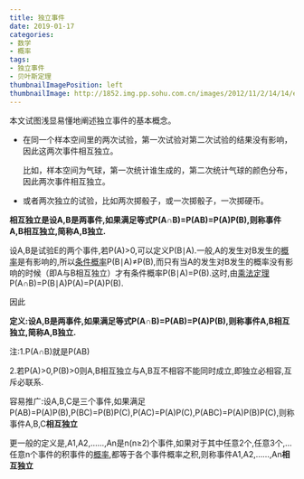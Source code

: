 ```yaml
---
title: 独立事件
date: 2019-01-17
categories:
- 数学
- 概率
tags:
- 独立事件
- 贝叶斯定理
thumbnailImagePosition: left
thumbnailImage: http://1852.img.pp.sohu.com.cn/images/2012/11/2/14/14/e35782436_13b83a0222bg85.png
---
```


本文试图浅显易懂地阐述独立事件的基本概念。
<!--more-->

- 在同一个样本空间里的两次试验，第一次试验对第二次试验的结果没有影响，因此这两次事件相互独立。

  比如，样本空间为气球，第一次统计谁生成的，第二次统计气球的颜色分布，因此两次事件相互独立。

- 或者两次独立的试验，比如两次掷骰子，或一次掷骰子，一次掷硬币。



**相互独立是设A,B是两事件,如果满足等式P(A∩B)=P(AB)=P(A)P(B),则称事件A,B相互独立,简称A,B独立.**

设A,B是试验E的两个事件,若P(A)>0,可以定义P(B∣A).一般,A的发生对B发生的[概率](https://baike.baidu.com/item/%E6%A6%82%E7%8E%87)是有影响的,所以[条件概率](https://baike.baidu.com/item/%E6%9D%A1%E4%BB%B6%E6%A6%82%E7%8E%87)P(B∣A)≠P(B),而只有当A的发生对B发生的概率没有影响的时候（即A与B相互独立）才有条件概率P(B∣A)=P(B).这时,由[乘法定理](https://baike.baidu.com/item/%E4%B9%98%E6%B3%95%E5%AE%9A%E7%90%86)P(A∩B)=P(B∣A)P(A)=P(A)P(B).

因此

**定义:设A,B是两事件,如果满足等式P(A∩B)=P(AB)=P(A)P(B),则称事件A,B相互独立,简称A,B独立.**

注:1.P(A∩B)就是P(AB)

2.若P(A)>0,P(B)>0则A,B相互独立与A,B互不相容不能同时成立,即独立必相容,互斥必联系.

容易推广:设A,B,C是三个事件,如果满足P(AB)=P(A)P(B),P(BC)=P(B)P(C),P(AC)=P(A)P(C),P(ABC)=P(A)P(B)P(C),则称事件A,B,C**相互独立**

更一般的定义是,A1,A2,……,An是n(n≥2)个事件,如果对于其中任意2个,任意3个,…任意n个事件的积事件的[概率](https://baike.baidu.com/item/%E6%A6%82%E7%8E%87),都等于各个事件概率之积,则称事件A1,A2,……,An**相互独立**